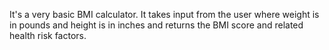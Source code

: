 It's a very basic BMI calculator.
It takes input from the user where weight is in pounds and height is in inches and returns the BMI score and related health risk factors. 
